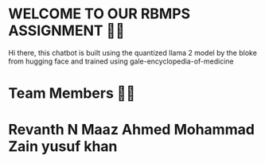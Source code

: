 # WELCOME TO OUR RBMPS ASSIGNMENT 🫡🫡

Hi there, this chatbot is built using the quantized llama 2 model by the bloke from hugging face and trained using gale-encyclopedia-of-medicine

# Team Members 🤝🤝
#   Revanth N   Maaz Ahmed  Mohammad Zain   yusuf khan




